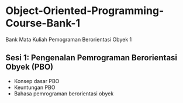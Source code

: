 # Object-Oriented-Programming-Course-Bank-1
Bank Mata Kuliah Pemograman Berorientasi Obyek 1

## Sesi 1: Pengenalan Pemrograman Berorientasi Obyek (PBO)
<ul>
  <li>Konsep dasar PBO</li>
  <li>Keuntungan PBO</li>
  <li>Bahasa pemrograman berorientasi obyek</li>
</ul>

